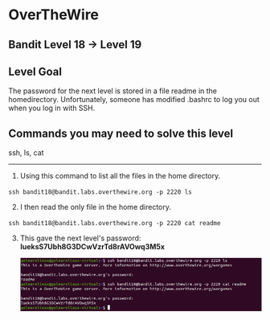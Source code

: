 # OverTheWire
## Bandit Level 18 → Level 19
## Level Goal

The password for the next level is stored in a file readme in the homedirectory. Unfortunately, someone has modified .bashrc to log you out when you log in with SSH.

## Commands you may need to solve this level

ssh, ls, cat

------------------------------------------------------------------------------------------------------------------------------------------------------------------

1. Using this command to list all the files in the home directory. 

`ssh bandit18@bandit.labs.overthewire.org -p 2220 ls`

2. I then read the only file in the home directory. 

`ssh bandit18@bandit.labs.overthewire.org -p 2220 cat readme`

3. This gave the next level's password: 
**IueksS7Ubh8G3DCwVzrTd8rAVOwq3M5x**

    ![](images/level18_cat_and_ls_readme_pass.jpg)

